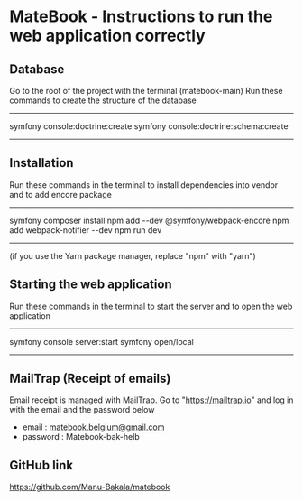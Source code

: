 # MateBook - Instructions to run the web application correctly

## Database
Go to the root of the project with the terminal (matebook-main)
Run these commands to create the structure of the database
***************
symfony console:doctrine:create
symfony console:doctrine:schema:create
***************

## Installation
Run these commands in the terminal to install dependencies into vendor and to add encore package
***************
symfony composer install
npm add --dev @symfony/webpack-encore
npm add webpack-notifier --dev
npm run dev
***************
(if you use the Yarn package manager, replace "npm" with "yarn")

## Starting the web application
Run these commands in the terminal to start the server and to open the web application
***************
symfony console server:start
symfony open/local
***************

## MailTrap (Receipt of emails)
Email receipt is managed with MailTrap.
Go to "https://mailtrap.io" and log in with the email and the password below
- email : matebook.belgium@gmail.com
- password : Matebook-bak-helb

## GitHub link
https://github.com/Manu-Bakala/matebook
